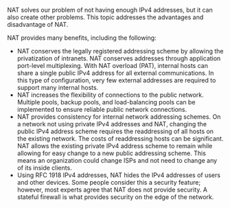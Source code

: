 NAT solves our problem of not having enough IPv4 addresses, but it can also create other problems. This topic addresses the advantages and disadvantage of NAT.

NAT provides many benefits, including the following:

- NAT conserves the legally registered addressing scheme by allowing the privatization of intranets. NAT conserves addresses through application port-level multiplexing. With NAT overload (PAT), internal hosts can share a single public IPv4 address for all external communications. In this type of configuration, very few external addresses are required to support many internal hosts.
- NAT increases the flexibility of connections to the public network. Multiple pools, backup pools, and load-balancing pools can be implemented to ensure reliable public network connections.
- NAT provides consistency for internal network addressing schemes. On a network not using private IPv4 addresses and NAT, changing the public IPv4 address scheme requires the readdressing of all hosts on the existing network. The costs of readdressing hosts can be significant. NAT allows the existing private IPv4 address scheme to remain while allowing for easy change to a new public addressing scheme. This means an organization could change ISPs and not need to change any of its inside clients.
- Using RFC 1918 IPv4 addresses, NAT hides the IPv4 addresses of users and other devices. Some people consider this a security feature; however, most experts agree that NAT does not provide security. A stateful firewall is what provides security on the edge of the network.